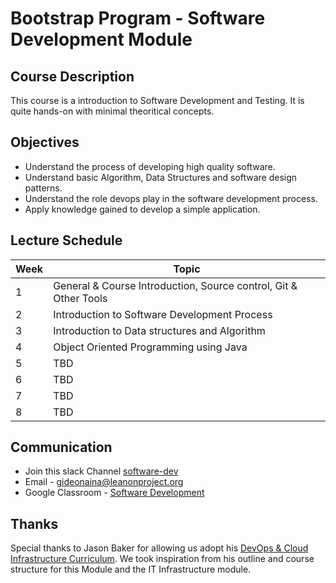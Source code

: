 # Bootstrap Program - Software Development Module

Course Description
------------------

This course is a introduction to Software Development and Testing. It is quite hands-on with minimal theoritical concepts.

Objectives
----------

*   Understand the process of developing high quality software.
*   Understand basic Algorithm, Data Structures and software design patterns.
*   Understand the role devops play in the software development process.
*   Apply knowledge gained to develop a simple application.

Lecture Schedule
----------------

| Week | Topic                                                                  |
|------|------------------------------------------------------------------------|
| 1    | General & Course Introduction, Source control, Git & Other Tools       |
| 2    | Introduction to Software Development Process                           |
| 3    | Introduction to Data structures and Algorithm                          |
| 4    | Object Oriented Programming using Java                                 |
| 5    | TBD                                                                    |
| 6    | TBD                                                                    |
| 7    | TBD                                                                    |
| 8    | TBD                                                                    |

Communication
-------------

* Join this slack Channel [software-dev](https://join.slack.com/t/leanonproject/shared_invite/enQtNzM5MzI5ODU3NTU0LTdmNWIwMGNkYzRjODc1ZjRhNzM3YjJlNGFjOGFmYzNkM2QzNDRiMDFkNzZkMzNlMDU1NTNlZDNiYTJjYzc4M2Y)
* Email - gideonaina@leanonproject.org
* Google Classroom - [Software Development](https://classroom.google.com/c/NDI3MTYwMjIzNjZa)

Thanks
------

Special thanks to Jason Baker for allowing us adopt his [DevOps & Cloud Infrastructure Curriculum](https://github.com/jasondbaker/infrastructure-class). We took inspiration from his outline and course structure for this Module and the IT Infrastructure module. 

